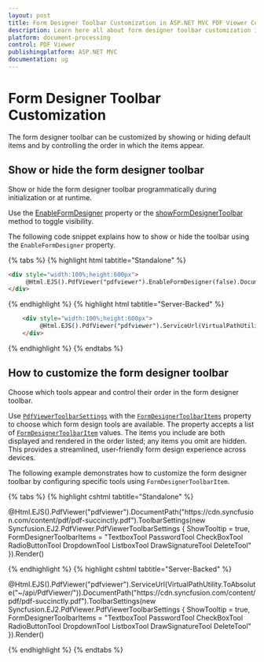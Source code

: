 ```yaml
---
layout: post
title: Form Designer Toolbar Customization in ASP.NET MVC PDF Viewer Component | Syncfusion
description: Learn here all about form designer toolbar customization in Syncfusion ASP.NET MVC PDF Viewer component of Syncfusion Essential JS 2 and more.
platform: document-processing
control: PDF Viewer
publishingplatform: ASP.NET MVC
documentation: ug
---
```


# Form Designer Toolbar Customization

The form designer toolbar can be customized by showing or hiding default items and by controlling the order in which the items appear.

## Show or hide the form designer toolbar

Show or hide the form designer toolbar programmatically during initialization or at runtime.

Use the [EnableFormDesigner](https://help.syncfusion.com/cr/aspnetmvc-js2/syncfusion.ej2.pdfviewer.pdfviewer.html#Syncfusion_EJ2_PdfViewer_PdfViewer_EnableFormDesigner) property or the [showFormDesignerToolbar](https://ej2.syncfusion.com/javascript/documentation/api/pdfviewer/toolbar/#showformdesignertoolbar) method to toggle visibility.

The following code snippet explains how to show or hide the toolbar using the `EnableFormDesigner` property.

{% tabs %}
{% highlight html tabtitle="Standalone" %}
```html
<div style="width:100%;height:600px">
     @Html.EJS().PdfViewer("pdfviewer").EnableFormDesigner(false).DocumentPath("https://cdn.syncfusion.com/content/pdf/hive-succinctly.pdf").Render()
</div>
```
{% endhighlight %}
{% highlight html tabtitle="Server-Backed" %}
```html
    <div style="width:100%;height:600px">
         @Html.EJS().PdfViewer("pdfviewer").ServiceUrl(VirtualPathUtility.ToAbsolute("~/api/PdfViewer/")).EnableFormDesigner(false).DocumentPath("https://cdn.syncfusion.com/content/pdf/hive-succinctly.pdf").Render()
    </div>
```
{% endhighlight %}
{% endtabs %}

## How to customize the form designer toolbar

Choose which tools appear and control their order in the form designer toolbar.

Use [`PdfViewerToolbarSettings`](https://help.syncfusion.com/cr/aspnetmvc-js2/Syncfusion.EJ2.PdfViewer.PdfViewerToolbarSettings.html/) with the [`FormDesignerToolbarItems`](https://help.syncfusion.com/cr/aspnetmvc-js2/Syncfusion.EJ2.PdfViewer.PdfViewerToolbarSettings.html#Syncfusion_EJ2_PdfViewer_PdfViewerToolbarSettings_FormDesignerToolbarItems) property to choose which form design tools are available. The property accepts a list of [`FormDesignerToolbarItem`](https://help.syncfusion.com/cr/aspnetmvc-js2/Syncfusion.EJ2.PdfViewer.PdfViewerToolbarSettings.html#Syncfusion_EJ2_PdfViewer_PdfViewerToolbarSettings_FormDesignerToolbarItems/) values. The items you include are both displayed and rendered in the order listed; any items you omit are hidden. This provides a streamlined, user-friendly form design experience across devices.

The following example demonstrates how to customize the form designer toolbar by configuring specific tools using `FormDesignerToolbarItem`.

{% tabs %}
{% highlight cshtml tabtitle="Standalone" %}

<div id="e-pv-e-sign-pdfViewer-div">
    @Html.EJS().PdfViewer("pdfviewer").DocumentPath("https://cdn.syncfusion.com/content/pdf/pdf-succinctly.pdf").ToolbarSettings(new Syncfusion.EJ2.PdfViewer.PdfViewerToolbarSettings { ShowTooltip = true, FormDesignerToolbarItems = "TextboxTool PasswordTool CheckBoxTool RadioButtonTool DropdownTool ListboxTool DrawSignatureTool DeleteTool" }).Render()
</div>

{% endhighlight %}
{% highlight cshtml tabtitle="Server-Backed" %}

<div id="e-pv-e-sign-pdfViewer-div">
    @Html.EJS().PdfViewer("pdfviewer").ServiceUrl(VirtualPathUtility.ToAbsolute("~/api/PdfViewer/")).DocumentPath("https://cdn.syncfusion.com/content/pdf/pdf-succinctly.pdf").ToolbarSettings(new Syncfusion.EJ2.PdfViewer.PdfViewerToolbarSettings { ShowTooltip = true, FormDesignerToolbarItems = "TextboxTool PasswordTool CheckBoxTool RadioButtonTool DropdownTool ListboxTool DrawSignatureTool DeleteTool" }).Render()
</div>

{% endhighlight %}
{% endtabs %}